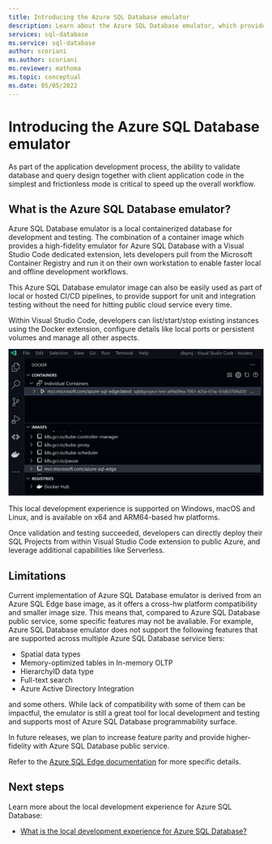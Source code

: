 ```yaml
---
title: Introducing the Azure SQL Database emulator
description: Learn about the Azure SQL Database emulator, which provides a local containerized database for development and testing.
services: sql-database
ms.service: sql-database
author: scoriani
ms.author: scoriani
ms.reviewer: mathoma
ms.topic: conceptual 
ms.date: 05/05/2022
---
```


# Introducing the Azure SQL Database emulator

As part of the application development process, the ability to validate database and query design together with client application code in the simplest and frictionless mode is critical to speed up the overall workflow.

## What is the Azure SQL Database emulator?

Azure SQL Database emulator is a local containerized database for development and testing. The combination of a container image which provides a high-fidelity emulator for Azure SQL Database with a Visual Studio Code dedicated extension, lets developers pull from the Microsoft Container Registry and run it on their own workstation to enable faster local and offline development workflows.

This Azure SQL Database emulator image can also be easily used as part of local or hosted CI/CD pipelines, to provide support for unit and integration testing without the need for hitting public cloud service every time.

Within Visual Studio Code, developers can list/start/stop existing instances using the Docker extension, configure details like local ports or persistent volumes and manage all other aspects.

![Picture 1 - Use Docker extension to explore Azure SQL Database emulator](./media/local-dev-experience-azure-sql-database-emulator/dockerexplorer.jpg)

This local development experience is supported on Windows, macOS and Linux, and is available on x64 and ARM64-based hw platforms.

Once validation and testing succeeded, developers can directly deploy their SQL Projects from within Visual Studio Code extension to public Azure, and leverage additional capabilities like Serverless.

## Limitations

Current implementation of Azure SQL Database emulator is derived from an Azure SQL Edge base image, as it offers a cross-hw platform compatibility and smaller image size. This means that, compared to Azure SQL Database public service, some specific features may not be avaliable. For example, Azure SQL Database emulator does not support the following features that are supported across multiple Azure SQL Database service tiers:

* Spatial data types
* Memory-optimized tables in In-memory OLTP
* HierarchyID data type
* Full-text search
* Azure Active Directory Integration

and some others. While lack of compatibility with some of them can be impactful, the emulator is still a great tool for local development and testing and supports most of Azure SQL Database programmability surface.

In future releases, we plan to increase feature parity and provide higher-fidelity with Azure SQL Database public service.

Refer to the [Azure SQL Edge documentation](/azure/azure-sql-edge/features) for more specific details.

## Next steps

Learn more about the local development experience for Azure SQL Database:

- [What is the local development experience for Azure SQL Database?](local-dev-experience-overview.md)
